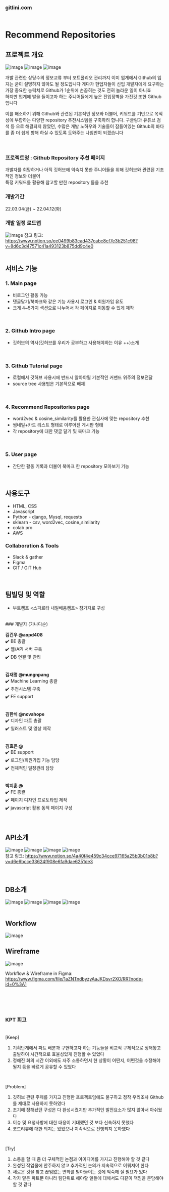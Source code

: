 ### gitlini.com<br><br>

# Recommend Repositories

## 프로젝트 개요
![image](https://user-images.githubusercontent.com/92630511/157400997-2696e974-fe29-4277-8763-8073ab921831.png)
![image](https://user-images.githubusercontent.com/92630511/157476539-a825b50d-0ef6-4978-9f8a-15ed582b5ed5.png)
![image](https://user-images.githubusercontent.com/92630511/157476597-ddfd3fb6-fc3f-47c9-bb17-643b4f4b5aab.png)
<br>

 개발 관련한 상당수의 정보교류 부터 포트폴리오 관리까지 이미 업계에서 Github의 입지는 굳이 설명하지 않아도 될 정도입니다 게다가 현업자들이 신입 개발자에게 요구하는 가장 중요한 능력치로 Github가 1순위에 손꼽히는 것도 전혀 놀라운 일이 아니죠<br>
하지만 업계에 발을 들이고자 하는 주니어들에게 높은 진입장벽을 가진것 또한 Github 입니다<br>

이를 해소하기 위해 Github와 관련된 기본적인 정보와 더불어, 키워드를 기반으로 목적성에 부합하는 다양한 repository 추천시스템을 구축하려 합니다. 구글링과 유튜브 검색 등 으로 해결되지 않았던, 수많은 개발 노하우와 기술들이 잠들어있는 Github의 바다를 좀 더 쉽게 항해 하실 수 있도록 도와주는 나침반이 되겠습니다<br>
<br>
<br>

### 프로젝트명 : Github Repository 추천 페이지
개발자를 희망하거나 아직 깃허브에 익숙치 못한 주니어들을 위해 깃허브와 관련된 기초적인 정보와 더불어<br>
특정 키워드를 활용해 참고할 만한 repository 들을 추천
<br>

### 개발기간
22.03.04(금) ~ 22.04.12(화)
<br>

### 개발 일정 로드맵
![image](https://user-images.githubusercontent.com/92630511/157398692-ab31851a-bcf6-4b66-88bf-bf7ed809587f.png)
참고 링크: https://www.notion.so/ee0499b83cad437cabc8cf7e3b251c98?v=8d6c3d47571c41a493123b875dd9c4e0
<br>
<br>

## 서비스 기능

### 1. Main page
- 비로그인 활동 가능
- 댓글달기/북마크와 같은 기능 사용시 로그인 & 회원가입 유도
- 크게 4~5가지 섹션으로 나누어서 각 페이지로 이동할 수 있게 제작
<br>

### 2. Github Intro page
- 깃허브의 역사(깃허브를 우리가 공부하고 사용해야하는 이유 ++)소개
<br>

### 3. Github Tutorial page
- 로컬에서 깃허브 사용시에 반드시 알아야될 기본적인 커맨드 위주의 정보전달
- source tree 사용법은 기본적으로 배제
<br>

### 4. Recommend Repositories page
- word2vec & cosine_similarity를 활용한 관심사에 맞는 repository 추천
- 썸네일+카드 리스트 형태로 이루어진 게시판 형태
- 각 repository에 대한 댓글 달기 및 북마크 기능
<br>

### 5. User page
- 간단한 활동 기록과 더불어 북마크 한 repository 모아보기 기능
<br>

## 사용도구
- HTML, CSS
- Javascript
- Python - django, Mysql, requests
- sklearn - csv, word2vec, cosine_similarity
- colab pro
- AWS

### Collaboration & Tools
- Slack & gather
- Figma
- GIT / GIT Hub
<br>

## 팀빌딩 및 역할
- 부트캠프 <스파르타 내일배움캠프> 참가자로 구성
<br>
### 개발자 (가나다순)<br>

**김건우 @aopd408**<br>
✔️ BE 총괄<br>
✔️ 웹/API 서버 구축<br>
✔️ DB 연결 및 관리<br>
<br>

**김재명 @mungnpang**<br>
✔️ Machine Learning 총괄<br>
✔️ 추천시스템 구축<br>
✔️ FE support<br>
<br>

**김한석 @novahope** <br>
✔️ 디자인 파트 총괄<br>
✔️ 일러스트 및 영상 제작<br>
<br>

**김효은 @** <br>
✔️ BE support<br>
✔️ 로그인/회원가입 기능 담당<br>
✔️ 전체적인 일정관리 담당<br>
<br>

**박지훈 @** <br>
✔️ FE 총괄<br>
✔️ 페이지 디자인 프로토타입 제작<br>
✔️ javascript 활용 동적 페이지 구성<br>
<br>
<br>
## API소개
![image](https://images.velog.io/images/aopd48/post/0496214b-e337-4cc2-9126-4e41b3b8d64a/image.png)
![image](https://images.velog.io/images/aopd48/post/2549a777-bb49-4713-8d8c-c45bc8c21acc/image.png)
![image](https://images.velog.io/images/aopd48/post/0574a6bb-1400-4d95-9077-b5f60f500d0a/image.png)
![image](https://images.velog.io/images/aopd48/post/273b5e96-fc03-41a7-9097-e3faae7f4e82/image.png)<br>
참고 링크: https://www.notion.so/4a40f4e459c34cce97165a25b0b01b8b?v=d6e6bcce33624f908e6fa9dae6251de3<br>
<br>
<br>
## DB소개
![image](https://images.velog.io/images/aopd48/post/abc41f19-c8a3-42e3-aa56-26e9d53db5a7/image.png)
![image](https://images.velog.io/images/aopd48/post/db52a093-d303-477a-a8a1-e330b7106ead/image.png)
![image](https://images.velog.io/images/aopd48/post/719fb9a2-fda1-4757-b28c-2bc9aed53935/image.png)
![image](https://images.velog.io/images/aopd48/post/25bc691d-79e5-42c5-b903-e43c8782b599/image.png)
<br>
<br>
## Workflow
![image](https://user-images.githubusercontent.com/92630511/157398505-d11d0469-6dfc-4248-9196-a90ac5d42b1c.png)<br>

## Wireframe
![image](https://user-images.githubusercontent.com/92630511/157482826-0302237c-b963-4a22-b4de-acba68dad2f8.png)

Workflow & Wireframe in Figma: https://www.figma.com/file/1aZNTndbyzyAaJKDsvr2XO/RR?node-id=0%3A1
<br><br><br><br><br>

### KPT 회고<br><br>

[Keep]<br>
1. 기획단계에서 파트 배분과 구현하고자 하는 기능들을 비교적 구체적으로 정해놓고 출발하여 시간적으로 효율성있게 진행할 수 있었다
2. 정해진 회의 시간 이외에도 자주 소통하면서 현 상황이 어떤지, 어떤것을 수정해야될지 등을 빠르게 공유할 수 있었다
<br>

[Problem]<br>
1. 깃허브 관련 주제를 가지고 진행한 프로젝트임에도 불구하고 정작 우리조차 Github를 제대로 사용하지 못하였다
2. 초기에 정해놨던 구성은 다 완성시켰지만 추가적인 발전요소가 많지 않아서 아쉬웠다
3. 이슈 및 요청사항에 대한 대응이 기대했던 것 보다 신속하지 못했다
4. 코드리뷰에 대한 의지는 있었으나 지속적으로 진행되지 못하였다
<br>

[Try]<br>
1. 소통을 할 때 좀 더 구체적인 논점과 아이디어를 가지고 진행해야 할 것 같다
2. 완성된 작업물에 안주하지 않고 추가적인 논의가 지속적으로 이뤄져야 한다
3. 새로운 것을 찾고 끊임없는 변화를 받아들이는 것에 익숙해 질 필요가 있다
4. 각자 맡은 파트뿐 아니라 팀단위로 해야할 일들에 대해서도 다같이 책임을 분담해야 할 것 같다
